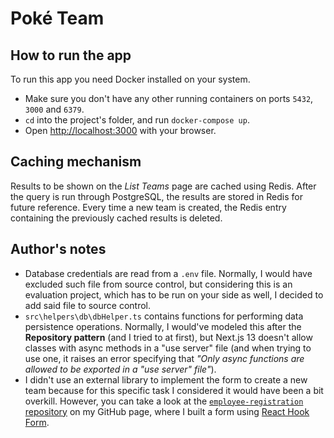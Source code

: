 # Poké Team

## How to run the app

To run this app you need Docker installed on your system.

- Make sure you don't have any other running containers on ports `5432`, `3000` and `6379`.
- `cd` into the project's folder, and run `docker-compose up`.
- Open [http://localhost:3000](http://localhost:3000) with your browser.

## Caching mechanism

Results to be shown on the _List Teams_ page are cached using Redis.
After the query is run through PostgreSQL, the results are stored in Redis for future reference.
Every time a new team is created, the Redis entry containing the previously cached results is deleted.

## Author's notes

- Database credentials are read from a `.env` file. Normally, I would have excluded such file from source control, but considering this is an evaluation project, which has to be run on your side as well, I decided to add said file to source control.
- `src\helpers\db\dbHelper.ts` contains functions for performing data persistence operations. Normally, I would've modeled this after the **Repository pattern** (and I tried to at first), but Next.js 13 doesn't allow classes with async methods in a "use server" file (and when trying to use one, it raises an error specifying that _"Only async functions are allowed to be exported in a "use server" file"_).
- I didn't use an external library to implement the form to create a new team because for this specific task I considered it would have been a bit overkill. However, you can take a look at the [`employee-registration` repository](https://github.com/rudyzac/employee-registration) on my GitHub page, where I built a form using [React Hook Form](https://react-hook-form.com).

